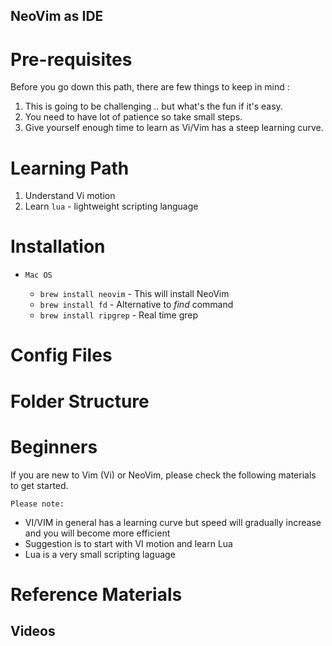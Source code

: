
NeoVim as IDE
---

# Pre-requisites 
Before you go down this path, there are few things to keep in mind :

1. This is going to be challenging .. but what's the fun if it's easy.
2. You need to have lot of patience so take small steps.
3. Give yourself enough time to learn as Vi/Vim has a steep learning curve.



# Learning Path
1. Understand Vi motion 
2. Learn `lua` - lightweight scripting language

# Installation

* `Mac OS` 

  - `brew install neovim` - This will install NeoVim
  - `brew install fd` - Alternative to *find* command
  - `brew install ripgrep` - Real time grep
  



# Config Files


# Folder Structure




# Beginners
If you are new to Vim (Vi) or NeoVim, please check the following materials to get started. 

`Please note: `  
 - VI/VIM in general has a learning curve but speed will gradually increase and you will become more efficient
 - Suggestion is to start with VI motion and learn Lua
 - Lua is a very small scripting laguage



# Reference Materials

## Videos


## 
